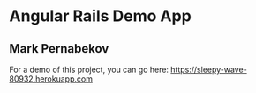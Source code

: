 # Angular Rails Demo App
## Mark Pernabekov

For a demo of this project, you can go here:
https://sleepy-wave-80932.herokuapp.com